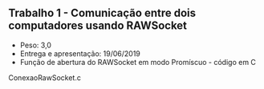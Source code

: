 ## Trabalho 1 - Comunicação entre dois computadores usando RAWSocket 
- Peso: 3,0 
- Entrega e apresentação: 19/06/2019  
- Função de abertura do RAWSocket em modo Promíscuo - código em C  

ConexaoRawSocket.c
